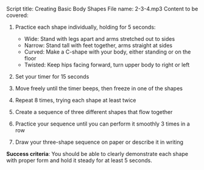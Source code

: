 Script title: Creating Basic Body Shapes
File name: 2-3-4.mp3
Content to be covered:
1. Practice each shape individually, holding for 5 seconds:

   - Wide: Stand with legs apart and arms stretched out to sides
   - Narrow: Stand tall with feet together, arms straight at sides
   - Curved: Make a C-shape with your body, either standing or on the floor
   - Twisted: Keep hips facing forward, turn upper body to right or left
2. Set your timer for 15 seconds
3. Move freely until the timer beeps, then freeze in one of the shapes
4. Repeat 8 times, trying each shape at least twice
5. Create a sequence of three different shapes that flow together
6. Practice your sequence until you can perform it smoothly 3 times in a row
7. Draw your three-shape sequence on paper or describe it in writing

**Success criteria**: You should be able to clearly demonstrate each shape with proper form and hold it steady for at least 5 seconds.